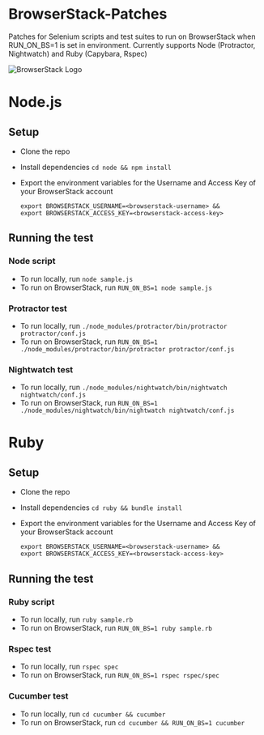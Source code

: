 # BrowserStack-Patches

Patches for Selenium scripts and test suites to run on BrowserStack when RUN_ON_BS=1 is set in environment.
Currently supports Node (Protractor, Nightwatch) and Ruby (Capybara, Rspec)

![BrowserStack Logo](https://d98b8t1nnulk5.cloudfront.net/production/images/layout/logo-header.png?1469004780)

# Node.js

## Setup
* Clone the repo
* Install dependencies `cd node && npm install`
* Export the environment variables for the Username and Access Key of your BrowserStack account
  
  ```
  export BROWSERSTACK_USERNAME=<browserstack-username> &&
  export BROWSERSTACK_ACCESS_KEY=<browserstack-access-key>
  ```

## Running the test

### Node script
- To run locally, run `node sample.js`
- To run on BrowserStack, run `RUN_ON_BS=1 node sample.js`

### Protractor test
- To run locally, run `./node_modules/protractor/bin/protractor protractor/conf.js`
- To run on BrowserStack, run `RUN_ON_BS=1 ./node_modules/protractor/bin/protractor protractor/conf.js`

### Nightwatch test
- To run locally, run `./node_modules/nightwatch/bin/nightwatch nightwatch/conf.js`
- To run on BrowserStack, run `RUN_ON_BS=1 ./node_modules/nightwatch/bin/nightwatch nightwatch/conf.js`


# Ruby

## Setup
* Clone the repo
* Install dependencies `cd ruby && bundle install`
* Export the environment variables for the Username and Access Key of your BrowserStack account
  
  ```
  export BROWSERSTACK_USERNAME=<browserstack-username> &&
  export BROWSERSTACK_ACCESS_KEY=<browserstack-access-key>
  ```

## Running the test

### Ruby script
- To run locally, run `ruby sample.rb`
- To run on BrowserStack, run `RUN_ON_BS=1 ruby sample.rb`

### Rspec test
- To run locally, run `rspec spec`
- To run on BrowserStack, run `RUN_ON_BS=1 rspec rspec/spec`

### Cucumber test
- To run locally, run `cd cucumber && cucumber`
- To run on BrowserStack, run `cd cucumber && RUN_ON_BS=1 cucumber`

